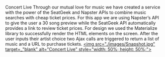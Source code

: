 Concert Live
Through our mutual love for music we have created a service with the power of the SeatGeek and Napster APIs to combine music searches with cheap ticket prices. 
For this app we are using Napster’s API to give the user a 30 song preview while the SeatGeek API automatically provides a link to review ticket prices. 
For design we used the Materialize library to successfully render the HTML elements on the screen. 
After the user inputs their artist choice two Ajax calls are triggered to return a list of music and a URL to purchase tickets.
<a href="https://joshehenry.github.io/Project-1/"><img src="./images/Snapshot.jpg" target=_"blank" alt="Concert Live" style="width: 50%; height: 50%;"></a>
